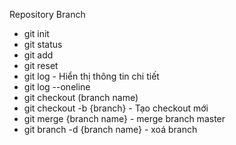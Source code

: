 
Repository
Branch

- git init
- git status
- git add
- git reset
- git log - Hiển thị thông tin chi tiết
- git log --oneline
- git checkout (branch name)
- git checkout -b {branch} - Tạo checkout mới
- git merge {branch name} - merge branch master
- git branch -d {branch name} - xoá branch